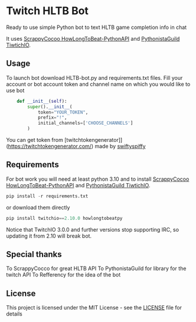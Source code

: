 # Twitch HLTB Bot
Ready to use simple Python bot to text HLTB game completion info in chat

It uses [ScrappyCocoo HowLongToBeat-PythonAPI](https://github.com/ScrappyCocco/HowLongToBeat-PythonAPI) 
and [PythonistaGuild TiwtichIO](https://github.com/PythonistaGuild/TwitchIO).

## Usage
To launch bot download HLTB-bot.py and requirements.txt files. Fill your account or bot account token and channel name on which you would like to use bot
```python
    def __init__(self):
        super().__init__(
            token="YOUR_TOKEN",
            prefix="!",
            initial_channels=['CHOOSE_CHANNELS']
        )
```
You can get token from [twitchtokengenerator]](https://twitchtokengenerator.com/) made by [swiftyspiffy](https://github.com/swiftyspiffy/)
## Requirements
For bot work you will need at least python 3.10 and to install [ScrappyCocoo HowLongToBeat-PythonAPI](https://github.com/ScrappyCocco/HowLongToBeat-PythonAPI) and [PythonistaGuild TiwtichIO](https://github.com/PythonistaGuild/TwitchIO).
```python
pip install -r requirements.txt
```
or download them directly
```python
pip install twitchio==2.10.0 howlongtobeatpy
```
Notice that TwitchIO 3.0.0 and further versions stop supporting IRC, so updating it from 2.10 will break bot.
## 
## Special thanks
To ScrappyCocco for great HLTB API
To PythonistaGuild for library for the twitch API
To Refferency for the idea of the bot
## License
This project is licensed under the MIT License - see the [LICENSE](LICENSE) file for details
